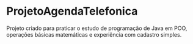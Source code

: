 # ProjetoAgendaTelefonica
Projeto criado para praticar o estudo de programação de Java em POO, operações básicas matemáticas e experiência com cadastro simples.
